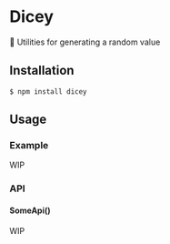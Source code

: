 # Dicey

🎲 Utilities for generating a random value

## Installation

```
$ npm install dicey
```

## Usage

### Example

WIP

### API

#### SomeApi()

WIP
